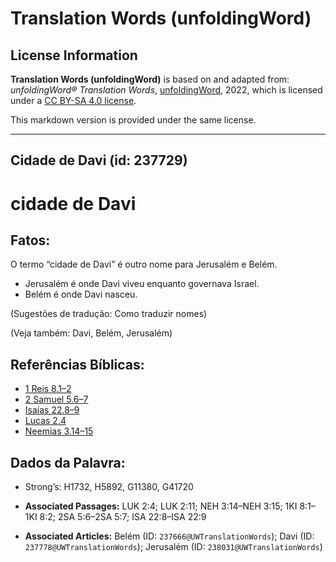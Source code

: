 # Translation Words (unfoldingWord)

## License Information

**Translation Words (unfoldingWord)** is based on and adapted from: _unfoldingWord® Translation Words_, [unfoldingWord](https://unfoldingword.org/utw), 2022, which is licensed under a [CC BY-SA 4.0 license](https://creativecommons.org/licenses/by-sa/4.0/legalcode.en).

This markdown version is provided under the same license.



--------------------------------

## Cidade de Davi (id: 237729)

cidade de Davi
==============

Fatos:
------

O termo “cidade de Davi” é outro nome para Jerusalém e Belém.

* Jerusalém é onde Davi viveu enquanto governava Israel.
* Belém é onde Davi nasceu.

(Sugestões de tradução: Como traduzir nomes)

(Veja também: Davi, Belém, Jerusalém)

Referências Bíblicas:
---------------------

* [1 Reis 8\.1–2](https://ref.ly/1Kgs8:1-1Kgs8:2)
* [2 Samuel 5\.6–7](https://ref.ly/2Sam5:6-2Sam5:7)
* [Isaías 22\.8–9](https://ref.ly/Isa22:8-Isa22:9)
* [Lucas 2\.4](https://ref.ly/Luke2:4)
* [Neemias 3\.14–15](https://ref.ly/Neh3:14-Neh3:15)

Dados da Palavra:
-----------------

* Strong’s: H1732, H5892, G11380, G41720

* **Associated Passages:** LUK 2:4; LUK 2:11; NEH 3:14–NEH 3:15; 1KI 8:1–1KI 8:2; 2SA 5:6–2SA 5:7; ISA 22:8–ISA 22:9
* **Associated Articles:** Belém (ID: `237666@UWTranslationWords`); Davi (ID: `237778@UWTranslationWords`); Jerusalém (ID: `238031@UWTranslationWords`)

